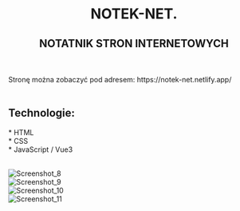 <h1 align="center"> NOTEK-NET. </h >
<br />

<h2 align="center"> NOTATNIK STRON INTERNETOWYCH  </h2>
<br />
<br />
Stronę można zobaczyć pod adresem: https://notek-net.netlify.app/
<br />
<br />
<h2 align="left"> Technologie: </h2>
* HTML 
<br />
* CSS
<br />
* JavaScript / Vue3
<br />
<br />


![Screenshot_8](https://user-images.githubusercontent.com/105555319/184506905-8b431c2e-d47d-428e-9c4e-320e62ffcc1b.png)
<br />
![Screenshot_9](https://user-images.githubusercontent.com/105555319/184506915-959d9f91-b142-4b09-82ab-59f0603087e4.png)
<br />
![Screenshot_10](https://user-images.githubusercontent.com/105555319/184506924-61ab2b2e-b04e-4061-9311-08e8c99ed8e4.png)
<br />
![Screenshot_11](https://user-images.githubusercontent.com/105555319/184506933-24b3a909-8824-49c6-a45a-482407155124.png)



